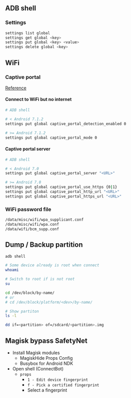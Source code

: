 ## ADB shell

### Settings

```bash
settings list global
settings get global <key>
settings put global <key> <value>
settings delete global <key>
```

## WiFi

### Captive portal

[Reference](https://www.noisyfox.io/android-captive-portal.html)

#### Connect to WiFi but no internet

```bash
# ADB shell

# < Android 7.1.2
settings put global captive_portal_detection_enabled 0

# >= Android 7.1.2
settings put global captive_portal_mode 0
```

#### Captive portal server

```bash
# ADB shell

# < Android 7.0
settings put global captive_portal_server "<URL>"

# >= Android 7.0
settings put global captive_portal_use_https {0|1}
settings put global captive_portal_http_url "<URL>"
settings put global captive_portal_https_url "<URL>"
```

### WiFi password file

```bash
/data/misc/wifi/wpa_supplicant.conf
/data/misc/wifi/wpa.conf
/data/wifi/bcm_supp.conf
```

## Dump / Backup partition

```bash
adb shell

# Some device already is root when connect
whoami

# Switch to root if is not root
su

cd /dev/block/by-name/
# or
# cd /dev/block/platform/<dev>/by-name/

# Show partiton
ls -l

dd if=<partition> of=/sdcard/<partition>.img
```

## Magisk bypass SafetyNet

- Install Magisk modules
  - MagiskHide Props Config
  - Busybox for Android NDK
- Open shell (ConnectBot)
  - `props`
    - `1 - Edit device fingerprint`
    - `f - Pick a certified fingerprint`
    - Select a fingerprint

